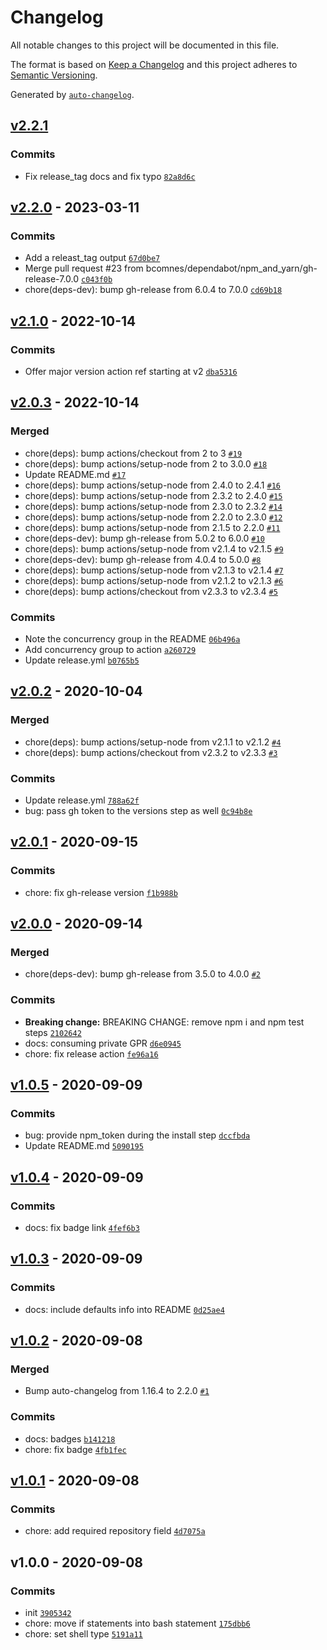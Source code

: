 # Changelog

All notable changes to this project will be documented in this file.

The format is based on [Keep a Changelog](https://keepachangelog.com/en/1.0.0/)
and this project adheres to [Semantic Versioning](https://semver.org/spec/v2.0.0.html).

Generated by [`auto-changelog`](https://github.com/CookPete/auto-changelog).

## [v2.2.1](https://github.com/bcomnes/npm-bump/compare/v2.2.0...v2.2.1)

### Commits

- Fix release_tag docs and fix typo [`82a8d6c`](https://github.com/bcomnes/npm-bump/commit/82a8d6c6425a50af2155819280c0b680f913d41a)

## [v2.2.0](https://github.com/bcomnes/npm-bump/compare/v2.1.0...v2.2.0) - 2023-03-11

### Commits

- Add a releast_tag output [`67d0be7`](https://github.com/bcomnes/npm-bump/commit/67d0be72919f909889646d6fcd982df2117d1c90)
- Merge pull request #23 from bcomnes/dependabot/npm_and_yarn/gh-release-7.0.0 [`c043f0b`](https://github.com/bcomnes/npm-bump/commit/c043f0b0572d6330cd5989300ae5e345e5f110b0)
- chore(deps-dev): bump gh-release from 6.0.4 to 7.0.0 [`cd69b18`](https://github.com/bcomnes/npm-bump/commit/cd69b18134ef91221fa523f4b3ec00846f4ce250)

## [v2.1.0](https://github.com/bcomnes/npm-bump/compare/v2.0.3...v2.1.0) - 2022-10-14

### Commits

- Offer major version action ref starting at v2 [`dba5316`](https://github.com/bcomnes/npm-bump/commit/dba5316b4bbb49a932c3334d04a6bbb990703a37)

## [v2.0.3](https://github.com/bcomnes/npm-bump/compare/v2.0.2...v2.0.3) - 2022-10-14

### Merged

- chore(deps): bump actions/checkout from 2 to 3 [`#19`](https://github.com/bcomnes/npm-bump/pull/19)
- chore(deps): bump actions/setup-node from 2 to 3.0.0 [`#18`](https://github.com/bcomnes/npm-bump/pull/18)
- Update README.md [`#17`](https://github.com/bcomnes/npm-bump/pull/17)
- chore(deps): bump actions/setup-node from 2.4.0 to 2.4.1 [`#16`](https://github.com/bcomnes/npm-bump/pull/16)
- chore(deps): bump actions/setup-node from 2.3.2 to 2.4.0 [`#15`](https://github.com/bcomnes/npm-bump/pull/15)
- chore(deps): bump actions/setup-node from 2.3.0 to 2.3.2 [`#14`](https://github.com/bcomnes/npm-bump/pull/14)
- chore(deps): bump actions/setup-node from 2.2.0 to 2.3.0 [`#12`](https://github.com/bcomnes/npm-bump/pull/12)
- chore(deps): bump actions/setup-node from 2.1.5 to 2.2.0 [`#11`](https://github.com/bcomnes/npm-bump/pull/11)
- chore(deps-dev): bump gh-release from 5.0.2 to 6.0.0 [`#10`](https://github.com/bcomnes/npm-bump/pull/10)
- chore(deps): bump actions/setup-node from v2.1.4 to v2.1.5 [`#9`](https://github.com/bcomnes/npm-bump/pull/9)
- chore(deps-dev): bump gh-release from 4.0.4 to 5.0.0 [`#8`](https://github.com/bcomnes/npm-bump/pull/8)
- chore(deps): bump actions/setup-node from v2.1.3 to v2.1.4 [`#7`](https://github.com/bcomnes/npm-bump/pull/7)
- chore(deps): bump actions/setup-node from v2.1.2 to v2.1.3 [`#6`](https://github.com/bcomnes/npm-bump/pull/6)
- chore(deps): bump actions/checkout from v2.3.3 to v2.3.4 [`#5`](https://github.com/bcomnes/npm-bump/pull/5)

### Commits

- Note the concurrency group in the README [`06b496a`](https://github.com/bcomnes/npm-bump/commit/06b496a6bfdb3dc77a26b937175a5aa57dbac9bf)
- Add concurrency group to action [`a260729`](https://github.com/bcomnes/npm-bump/commit/a26072953b48073367e01cae7d58da5d989d34da)
- Update release.yml [`b0765b5`](https://github.com/bcomnes/npm-bump/commit/b0765b5bf1dee37cc117b3c15dae8283523883d2)

## [v2.0.2](https://github.com/bcomnes/npm-bump/compare/v2.0.1...v2.0.2) - 2020-10-04

### Merged

- chore(deps): bump actions/setup-node from v2.1.1 to v2.1.2 [`#4`](https://github.com/bcomnes/npm-bump/pull/4)
- chore(deps): bump actions/checkout from v2.3.2 to v2.3.3 [`#3`](https://github.com/bcomnes/npm-bump/pull/3)

### Commits

- Update release.yml [`788a62f`](https://github.com/bcomnes/npm-bump/commit/788a62f3aa99f5e0c58525ff185eafd86294fd4b)
- bug: pass gh token to the versions step as well [`0c94b8e`](https://github.com/bcomnes/npm-bump/commit/0c94b8eb330c6cd69f38dc6bb3581aea5e511143)

## [v2.0.1](https://github.com/bcomnes/npm-bump/compare/v2.0.0...v2.0.1) - 2020-09-15

### Commits

- chore: fix gh-release version [`f1b988b`](https://github.com/bcomnes/npm-bump/commit/f1b988b6ae77c83cbc7c49fa5bafe6c4868ed006)

## [v2.0.0](https://github.com/bcomnes/npm-bump/compare/v1.0.5...v2.0.0) - 2020-09-14

### Merged

- chore(deps-dev): bump gh-release from 3.5.0 to 4.0.0 [`#2`](https://github.com/bcomnes/npm-bump/pull/2)

### Commits

- **Breaking change:** BREAKING CHANGE: remove npm i and npm test steps [`2102642`](https://github.com/bcomnes/npm-bump/commit/21026423347695262b8af5ef4054345ee2e0fb5e)
- docs: consuming private GPR [`d6e0945`](https://github.com/bcomnes/npm-bump/commit/d6e0945b9f2b7289fca6eb4abcf5794025d39451)
- chore: fix release action [`fe96a16`](https://github.com/bcomnes/npm-bump/commit/fe96a16eaea5cfc5ef65f543d3c001fd9157993a)

## [v1.0.5](https://github.com/bcomnes/npm-bump/compare/v1.0.4...v1.0.5) - 2020-09-09

### Commits

- bug: provide npm_token during the install step [`dccfbda`](https://github.com/bcomnes/npm-bump/commit/dccfbda735e06d98e35fab91f1279190504b8328)
- Update README.md [`5090195`](https://github.com/bcomnes/npm-bump/commit/5090195ba2a36cf68ff272ef02c51c080393f9b1)

## [v1.0.4](https://github.com/bcomnes/npm-bump/compare/v1.0.3...v1.0.4) - 2020-09-09

### Commits

- docs: fix badge link [`4fef6b3`](https://github.com/bcomnes/npm-bump/commit/4fef6b30e4791ef41cf2d3540f65e9597358471d)

## [v1.0.3](https://github.com/bcomnes/npm-bump/compare/v1.0.2...v1.0.3) - 2020-09-09

### Commits

- docs: include defaults info into README [`0d25ae4`](https://github.com/bcomnes/npm-bump/commit/0d25ae43dcdcbdf2c134a8c4a1818b2847879216)

## [v1.0.2](https://github.com/bcomnes/npm-bump/compare/v1.0.1...v1.0.2) - 2020-09-08

### Merged

- Bump auto-changelog from 1.16.4 to 2.2.0 [`#1`](https://github.com/bcomnes/npm-bump/pull/1)

### Commits

- docs: badges [`b141218`](https://github.com/bcomnes/npm-bump/commit/b1412181af94500c772859cda6ecadca9ae4baab)
- chore: fix badge [`4fb1fec`](https://github.com/bcomnes/npm-bump/commit/4fb1fecab097c7e050a1dc7b826662ab2ac0c46e)

## [v1.0.1](https://github.com/bcomnes/npm-bump/compare/v1.0.0...v1.0.1) - 2020-09-08

### Commits

- chore: add required repository field [`4d7075a`](https://github.com/bcomnes/npm-bump/commit/4d7075ab25d5798513d4eb65e9def8978bdc605f)

## v1.0.0 - 2020-09-08

### Commits

- init [`3905342`](https://github.com/bcomnes/npm-bump/commit/39053420b58fcdefd0f9cca51a516d859a850590)
- chore: move if statements into bash statement [`175dbb6`](https://github.com/bcomnes/npm-bump/commit/175dbb608333c23de56a6479f3382e1c08ecf7e7)
- chore: set shell type [`5191a11`](https://github.com/bcomnes/npm-bump/commit/5191a11fa686e5ff04a5b808b58b86992dd46e95)
